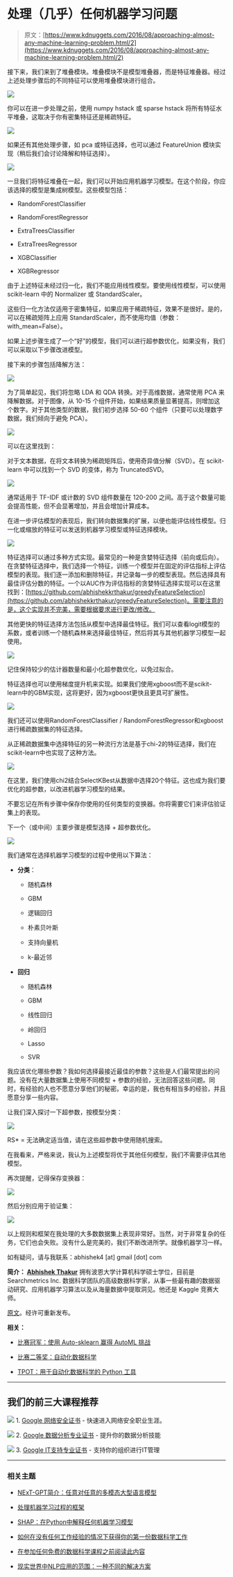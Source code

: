 # 处理（几乎）任何机器学习问题

> 原文：[https://www.kdnuggets.com/2016/08/approaching-almost-any-machine-learning-problem.html/2](https://www.kdnuggets.com/2016/08/approaching-almost-any-machine-learning-problem.html/2)

接下来，我们来到了堆叠模块。堆叠模块不是模型堆叠器，而是特征堆叠器。经过上述处理步骤后的不同特征可以使用堆叠模块进行组合。

![](../Images/0d2fc441e33e2479dc1398c5c92db1e8.png)

你可以在进一步处理之前，使用 numpy hstack 或 sparse hstack 将所有特征水平堆叠，这取决于你有密集特征还是稀疏特征。

![](../Images/534f1f2ac0d4c9ea55dda8088c038ad7.png)

如果还有其他处理步骤，如 pca 或特征选择，也可以通过 FeatureUnion 模块实现（稍后我们会讨论降解和特征选择）。

![](../Images/226c8c202aa480e3cafff0426108d0ab.png)

一旦我们将特征堆叠在一起，我们可以开始应用机器学习模型。在这个阶段，你应该选择的模型是集成树模型。这些模型包括：

+   RandomForestClassifier

+   RandomForestRegressor

+   ExtraTreesClassifier

+   ExtraTreesRegressor

+   XGBClassifier

+   XGBRegressor

由于上述特征未经过归一化，我们不能应用线性模型。要使用线性模型，可以使用 scikit-learn 中的 Normalizer 或 StandardScaler。

这些归一化方法仅适用于密集特征，如果应用于稀疏特征，效果不是很好。是的，可以在稀疏矩阵上应用 StandardScaler，而不使用均值（参数：with_mean=False）。

如果上述步骤生成了一个“好”的模型，我们可以进行超参数优化，如果没有，我们可以采取以下步骤改进模型。

接下来的步骤包括降解方法：

![](../Images/2ea88d8b389703c648a4ba1fbb629e14.png)

为了简单起见，我们将忽略 LDA 和 QDA 转换。对于高维数据，通常使用 PCA 来降解数据。对于图像，从 10-15 个组件开始，如果结果质量显著提高，则增加这个数字。对于其他类型的数据，我们初步选择 50-60 个组件（只要可以处理数字数据，我们倾向于避免 PCA）。

![](../Images/932bf19fff5e1fdbc2d3d4278c273f24.png)

可以在这里找到：

对于文本数据，在将文本转换为稀疏矩阵后，使用奇异值分解（SVD）。在 scikit-learn 中可以找到一个 SVD 的变体，称为 TruncatedSVD。

![](../Images/4283cfbfce157dff2410f4c7bf25e78b.png)

通常适用于 TF-IDF 或计数的 SVD 组件数量在 120-200 之间。高于这个数量可能会提高性能，但不会显著增加，并且会增加计算成本。

在进一步评估模型的表现后，我们转向数据集的扩展，以便也能评估线性模型。归一化或缩放的特征可以发送到机器学习模型或特征选择模块。

![](../Images/1f724aaae7b4f9ab788d90bf2c4aea82.png)

特征选择可以通过多种方式实现。最常见的一种是贪婪特征选择（前向或后向）。在贪婪特征选择中，我们选择一个特征，训练一个模型并在固定的评估指标上评估模型的表现。我们逐一添加和删除特征，并记录每一步的模型表现。然后选择具有最佳评估分数的特征。一个以AUC作为评估指标的贪婪特征选择实现可以在这里找到：[https://github.com/abhishekkrthakur/greedyFeatureSelection](https://github.com/abhishekkrthakur/greedyFeatureSelection)。需要注意的是，这个实现并不完美，需要根据要求进行更改/修改。

其他更快的特征选择方法包括从模型中选择最佳特征。我们可以查看logit模型的系数，或者训练一个随机森林来选择最佳特征，然后将其与其他机器学习模型一起使用。

![](../Images/f4689040f98c60eb3104949992f9d01d.png)

记住保持较少的估计器数量和最小化超参数优化，以免过拟合。

特征选择也可以使用梯度提升机来实现。如果我们使用xgboost而不是scikit-learn中的GBM实现，这将更好，因为xgboost更快且更具可扩展性。

![](../Images/fb2c548d2699931784540723a0f77760.png)

我们还可以使用RandomForestClassifier / RandomForestRegressor和xgboost进行稀疏数据集的特征选择。

从正稀疏数据集中选择特征的另一种流行方法是基于chi-2的特征选择，我们在scikit-learn中也实现了这种方法。

![](../Images/be57230fe837bc13a2b4b0ca2914c157.png)

在这里，我们使用chi2结合SelectKBest从数据中选择20个特征。这也成为我们要优化的超参数，以改进机器学习模型的结果。

不要忘记在所有步骤中保存你使用的任何类型的变换器。你将需要它们来评估验证集上的表现。

下一个（或中间）主要步骤是模型选择 + 超参数优化。

![](../Images/02a6679552c13c5f074c5f62ed401777.png)

我们通常在选择机器学习模型的过程中使用以下算法：

+   **分类**：

    +   随机森林

    +   GBM

    +   逻辑回归

    +   朴素贝叶斯

    +   支持向量机

    +   k-最近邻

+   **回归**

    +   随机森林

    +   GBM

    +   线性回归

    +   岭回归

    +   Lasso

    +   SVR

我应该优化哪些参数？我如何选择最接近最佳的参数？这些是人们最常提出的问题。没有在大量数据集上使用不同模型 + 参数的经验，无法回答这些问题。同时，有经验的人也不愿意分享他们的秘密。幸运的是，我也有相当多的经验，并且愿意分享一些内容。

让我们深入探讨一下超参数，按模型分类：

[![](../Images/999cce9d8f4839d8aa947045af1c85d4.png)](https://media.licdn.com/mpr/mpr/shrinknp_800_800/AAEAAQAAAAAAAAilAAAAJDhiNGE5YTVmLTJhNTAtNGNkZS1hNDAwLTY5YTJiMTE1ZmI3Zg.png)

RS* = 无法确定适当值，请在这些超参数中使用随机搜索。

在我看来，严格来说，我认为上述模型将优于其他任何模型，我们不需要评估其他模型。

再次提醒，记得保存变换器：

[![](../Images/e03f6db43132da2f4d6b3b4ab2aa98cd.png)](https://media.licdn.com/mpr/mpr/shrinknp_800_800/AAEAAQAAAAAAAAhzAAAAJGNhOTU4MGRjLWE3YzAtNDFmMi1hMjg0LWUyOGIwMDBlNzUxYw.png)

然后分别应用于验证集：

[![](../Images/da94fbdea0582fd1492738a7335435b4.png)](https://media.licdn.com/mpr/mpr/shrinknp_800_800/AAEAAQAAAAAAAAllAAAAJDgxZjdjNjcwLTQ0ZDktNDU0Mi04YzQzLThjMGM1NWY5ZWFkNQ.png)

以上规则和框架在我处理的大多数数据集上表现非常好。当然，对于非常复杂的任务，它们也会失败。没有什么是完美的，我们不断改进所学。就像机器学习一样。

如有疑问，请与我联系：abhishek4 [at] gmail [dot] com

**简介： [Abhishek Thakur](https://www.linkedin.com/in/abhisvnit)** 拥有波恩大学计算机科学硕士学位，目前是 Searchmetrics Inc. 数据科学团队的高级数据科学家，从事一些最有趣的数据驱动研究、应用机器学习算法以及从海量数据中提取洞见。他还是 Kaggle 竞赛大师。

[原文](https://www.linkedin.com/pulse/approaching-almost-any-machine-learning-problem-abhishek-thakur)。经许可重新发布。

**相关：**

+   [比赛冠军：使用 Auto-sklearn 赢得 AutoML 挑战](/2016/08/winning-automl-challenge-auto-sklearn.html)

+   [比赛二等奖：自动化数据科学](/2016/08/automating-data-science.html)

+   [TPOT：用于自动化数据科学的 Python 工具](/2016/05/tpot-python-automating-data-science.html)

* * *

## 我们的前三大课程推荐

![](../Images/0244c01ba9267c002ef39d4907e0b8fb.png) 1\. [Google 网络安全证书](https://www.kdnuggets.com/google-cybersecurity) - 快速进入网络安全职业生涯。

![](../Images/e225c49c3c91745821c8c0368bf04711.png) 2\. [Google 数据分析专业证书](https://www.kdnuggets.com/google-data-analytics) - 提升你的数据分析技能

![](../Images/0244c01ba9267c002ef39d4907e0b8fb.png) 3\. [Google IT支持专业证书](https://www.kdnuggets.com/google-itsupport) - 支持你的组织进行IT管理

* * *

### 相关主题

+   [NExT-GPT简介：任意对任意的多模态大型语言模型](https://www.kdnuggets.com/introduction-to-nextgpt-anytoany-multimodal-large-language-model)

+   [处理机器学习过程的框架](https://www.kdnuggets.com/2018/05/general-approaches-machine-learning-process.html)

+   [SHAP：在Python中解释任何机器学习模型](https://www.kdnuggets.com/2022/11/shap-explain-machine-learning-model-python.html)

+   [如何在没有任何工作经验的情况下获得你的第一份数据科学工作](https://www.kdnuggets.com/2021/02/first-job-data-science-without-work-experience.html)

+   [在参加任何免费的数据科学课程之前阅读此内容](https://www.kdnuggets.com/read-this-before-you-take-any-free-data-science-course)

+   [现实世界中NLP应用的范围：一种不同的解决方案](https://www.kdnuggets.com/2022/03/different-solution-problem-range-nlp-applications-real-world.html)

